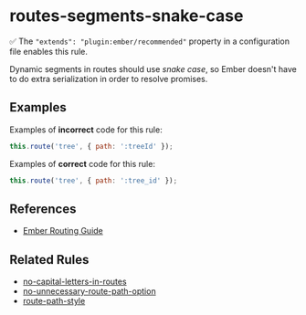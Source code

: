 # routes-segments-snake-case

✅ The `"extends": "plugin:ember/recommended"` property in a configuration file enables this rule.

Dynamic segments in routes should use _snake case_, so Ember doesn't have to do extra serialization in order to resolve promises.

## Examples

Examples of **incorrect** code for this rule:

```js
this.route('tree', { path: ':treeId' });
```

Examples of **correct** code for this rule:

```js
this.route('tree', { path: ':tree_id' });
```

## References

- [Ember Routing Guide](https://guides.emberjs.com/release/routing/)

## Related Rules

- [no-capital-letters-in-routes](no-capital-letters-in-routes.md)
- [no-unnecessary-route-path-option](no-unnecessary-route-path-option.md)
- [route-path-style](route-path-style.md)
